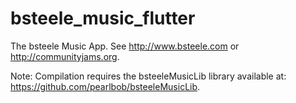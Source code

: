 # bsteele_music_flutter

The bsteele Music App. See http://www.bsteele.com or http://communityjams.org.

Note: Compilation requires the bsteeleMusicLib library available
at: https://github.com/pearlbob/bsteeleMusicLib.
